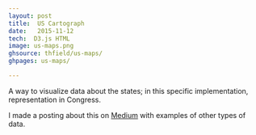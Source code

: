 ```yaml
---
layout: post
title:  US Cartograph
date:   2015-11-12
tech:  D3.js HTML
image: us-maps.png
ghsource: thfield/us-maps/
ghpages: us-maps/

---
```

A way to visualize data about the states; in this specific implementation, representation in Congress.

I made a posting about this on [Medium](https://medium.com/@thfield/choropleths-are-cool-e82ed2f37a65) with examples of other types of data.
